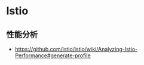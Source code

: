 # Istio

## 性能分析

- https://github.com/istio/istio/wiki/Analyzing-Istio-Performance#generate-profile
